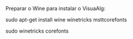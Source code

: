 Preparar o Wine para instalar o VisuaAlg:

sudo apt-get install wine winetricks msttcorefonts

sudo winetricks corefonts
